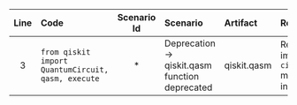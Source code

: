 | Line | Code | Scenario Id | Scenario | Artifact | Refactoring |
| :-: | :- | :-: | :- | :- | :- |
| 3 | `from qiskit import QuantumCircuit, qasm, execute` | * | Deprecation -> qiskit.qasm function deprecated | qiskit.qasm | Remove the import; use `circuit.qasm()` method instead. |
